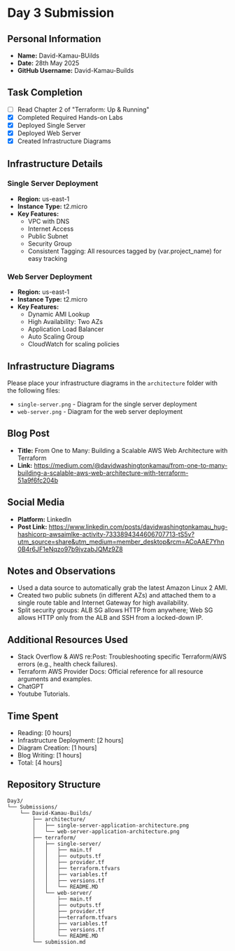 # Day 3 Submission

## Personal Information
- **Name:** David-Kamau-BUilds
- **Date:** 28th May 2025
- **GitHub Username:** David-Kamau-Builds

## Task Completion
- [ ] Read Chapter 2 of "Terraform: Up & Running"
- [x] Completed Required Hands-on Labs
- [x] Deployed Single Server
- [x] Deployed Web Server
- [x] Created Infrastructure Diagrams

## Infrastructure Details

### Single Server Deployment
- **Region:** us-east-1
- **Instance Type:** t2.micro
- **Key Features:** 
    - VPC with DNS
    - Internet Access
    - Public Subnet
    - Security Group
    - Consistent Tagging: All resources tagged by (var.project_name) for easy tracking

### Web Server Deployment
- **Region:** us-east-1
- **Instance Type:** t2.micro
- **Key Features:** 
    - Dynamic AMI Lookup
    - High Availability: Two AZs
    - Application Load Balancer
    - Auto Scaling Group
    - CloudWatch for scaling policies

## Infrastructure Diagrams
Please place your infrastructure diagrams in the `architecture` folder with the following files:
- `single-server.png` - Diagram for the single server deployment
- `web-server.png` - Diagram for the web server deployment

## Blog Post
- **Title:** From One to Many: Building a Scalable AWS Web Architecture with Terraform
- **Link:** https://medium.com/@davidwashingtonkamau/from-one-to-many-building-a-scalable-aws-web-architecture-with-terraform-51a9f6fc204b

## Social Media
- **Platform:** LinkedIn
- **Post Link:** https://www.linkedin.com/posts/davidwashingtonkamau_hug-hashicorp-awsaimlke-activity-7333894344606707713-tS5v?utm_source=share&utm_medium=member_desktop&rcm=ACoAAE7Yhn0B4r6JF1eNqzo97b9jvzabJQMz9Z8

## Notes and Observations
- Used a data source to automatically grab the latest Amazon Linux 2 AMI.
- Created two public subnets (in different AZs) and attached them to a single route table and Internet Gateway for high availability.
- Split security groups: ALB SG allows HTTP from anywhere; Web SG allows HTTP only from the ALB and SSH from a locked-down IP.

## Additional Resources Used
- Stack Overflow & AWS re:Post: Troubleshooting specific Terraform/AWS errors (e.g., health check failures).
- Terraform AWS Provider Docs: Official reference for all resource arguments and examples.
- ChatGPT
- Youtube Tutorials.

## Time Spent
- Reading: [0 hours]
- Infrastructure Deployment: [2 hours]
- Diagram Creation: [1 hours]
- Blog Writing: [1 hours]
- Total: [4 hours]

## Repository Structure
```
Day3/
└── Submissions/
    └── David-Kamau-Builds/
        ├── architecture/
        │   ├── single-server-application-architecture.png
        │   └── web-server-application-architecture.png
        ├── terraform/
        │   ├── single-server/
        │   │   ├── main.tf
        │   │   ├── outputs.tf
        │   │   ├── provider.tf
        │   │   ├── terraform.tfvars
        │   │   ├── variables.tf
        │   │   ├── versions.tf
        │   │   └── README.MD
        │   └── web-server/
        │       ├── main.tf
        │       ├── outputs.tf
        │       ├── provider.tf
        │       ├──terraform.tfvars
        │       ├── variables.tf
        │       ├── versions.tf
        │       └── README.MD
        └── submission.md
``` 